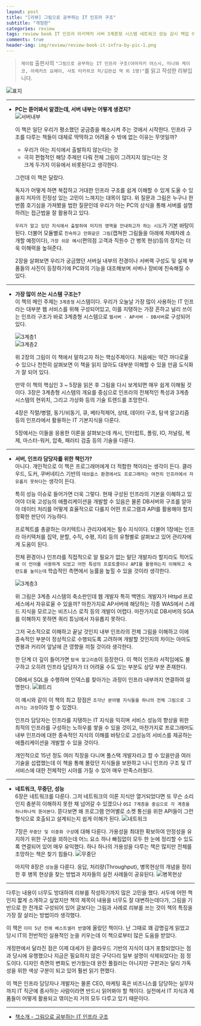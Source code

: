 ```yaml
---  
layout: post  
title: "[리뷰] 그림으로 공부하는 IT 인프라 구조"  
subtitle: "개정판"  
categories: review  
tags: review book IT 인프라 아키텍처 서버 3계층형 시스템 네트워크 성능 감시 백업 이중화 
comments: true  
header-img: img/review/review-book-it-infra-by-pic-1.png
---  
```

  
> `제이펍` 출판사의 `"그림으로 공부하는 IT 인프라 구조(야마자키 야스시, 미나와 케이코, 아제카츠 요헤이, 사토 타카히코 저/김완섭 역 외 1명)"`를 읽고 작성한 리뷰입니다.  

![표지](https://telegeam.github.io/assets/img/review/review-book-it-infra-by-pic-1.png)  

---

* __PC는 뜯어봐서 알겠는데, 서버 내부는 어떻게 생겼지?__  
  ![서버내부](https://telegeam.github.io/assets/img/review/review-book-it-infra-by-pic-4.png)  

  이 책은 일단 우리가 평소했던 궁금증을 해소시켜 주는 것에서 시작한다. 인프라 구조를 다루는 책들이 대체로 딱딱하고 어려울 수 밖에 없는 이유는 무엇일까?
  * 우리가 아는 지식에서 출발하지 않는다는 것  
  * 극히 편협적인 해당 주제만 다뤄 전체 그림이 그려지지 않는다는 것  
  크게 두가지 이유에서 비롯된다고 생각한다.

  그런데 이 책은 달랐다.

  독자가 어떻게 하면 복잡하고 거대한 인프라 구조를 쉽게 이해할 수 있게 도울 수 있을지 저자의 진정성 있는 고민이 느껴지는 대목이 많다. 위 질문과 그림은 누구나 한 번쯤 호기심을 가져봤을 법한 질문인데 우리가 아는 PC의 상식을 통해 서버를 설명하려는 접근법을 잘 활용하고 있다. 

  `우리가 알고 있던 지식에서 출발하여 미지의 영역을 안내하고자 하는 시도`가 기본 바탕이 된다. 더불어 모듈별로 `친숙하고 만화같은 그림`(캡쳐한 그림들을 아래에 차례차례 소개할 예정이다), `가장 쉬운 예시`(편의점 고객과 직원수 간 병목 현상)등의 장치는 더욱 이해력을 높혀준다.

  2장을 살펴보면 우리가 궁금했던 서버실 내부의 전경이나 서버랙 구성도 및 실제 부품들의 사진이 등장하기에 PC와의 기능을 대조해보며 서버나 장비에 친숙해질 수 있다.

---

* __가장 많이 쓰는 시스템 구조는?__  
  이 책의 메인 주제는 `3계층형` 시스템이다. 우리가 오늘날 가장 많이 사용하는 IT 인프라는 대부분 웹 서비스를 위해 구성되어있고, 이를 지탱하는 가장 흔하고 널리 쓰이는 인프라 구조가 바로 3계층형 시스템으로 `웹서버 - AP서버 - DB서버`로 구성되어 있다.

  ![3계층1](https://telegeam.github.io/assets/img/review/review-book-it-infra-by-pic-2.png)  
  ![3계층2](https://telegeam.github.io/assets/img/review/review-book-it-infra-by-pic-3.png)  

  위 2장의 그림이 이 책에서 말하고자 하는 핵심주제이다. 처음에는 약간 까다로울 수 있으나 천천히 살펴보면 이 책을 읽지 않아도 대부분 이해할 수 있을 만큼 도식화가 잘 되어 있다. 

  만약 이 책의 핵심인 3 ~ 5장을 읽은 후 그림을 다시 보게되면 매우 쉽게 이해될 것이다. 3장은 3계층형 시스템의 개요를 중심으로 인프라의 전체적인 특성과 3계층 시스템의 현위치, 그리고 가상화 등의 기술 트렌드를 조망한다.

  4장은 직렬/병렬, 동기/비동기, 큐, 베타적제어, 상태, 데이터 구조, 탐색 알고리즘 등의 인프라에서 활용하는 IT 기본지식을 다룬다. 

  5장에서는 이들을 응용한 이론을 살펴보는데 캐시, 인터럽트, 폴링, IO, 저널링, 복제, 마스터-워커, 압축, 패러티 검출 등의 기술을 다룬다.

---

* __서버, 인프라 담당자를 위한 책인가?__   
  아니다. 개인적으로 이 책은 프로그래머에게 더 적합한 책이라는 생각이 든다. 클라우드, 도커, 쿠버네티스 기반의 `데브옵스 환경에서도 프로그래머는 여전히 인프라에서 자유롭지 못하다`는 생각이 든다. 

  특히 성능 이슈로 들어가면 더욱 그렇다. 현재 구성된 인프라의 기본을 이해하고 있어야 더욱 고성능의 애플리케이션을 개발할 수 있음은 물론 DB서버와 구조를 알아야 데이터 처리를 어떻게 효율적으로 다룰지 어떤 프로그램과 API를 활용해야 할지 정확한 판단이 가능하다. 

  프로젝트를 총괄하는 아키텍트나 관리자에게는 필수 지식이다. 더불어 1장에는 인프라 아키텍처를 집약, 분할, 수직, 수평, 지리 등의 유형별로 살펴보고 있어 관리자에게 도움이 된다.

  전체 환경이나 인프라를 직접적으로 알 필요가 없는 말단 개발자라 할지라도 적어도 `왜 이 언어를 사용하게 되었고 어떤 특성의 프로토콜이나 API를 활용하는지 이해하고 숙련도를 높이는데` 학습적인 측면에서 능률을 높힐 수 있을 것이라 생각한다.

  ![3계층3](https://telegeam.github.io/assets/img/review/review-book-it-infra-by-pic-5.png)  

  위 그림은 3계층 시스템의 축소판인데 웹 개발자 특히 백엔드 개발자가 Httpd 프로세스에서 자유로울 수 있을까? 마찬가지로 AP서버에 해당하는 각종 WAS에서 스레드 지식을 모르고는 비즈니스 로직 등의 개발이 어렵다. 마찬가지로 DB서버의 SGA를 이해하지 못하면 쿼리 튜닝에서 자유롭지 못하다.

  그저 국소적으로 이해하고 끝날 것인지 내부 인프라의 전체 그림을 이해하고 이에 종속적인 부분이 정상적으로 수행되도록 고려하며 개발할 것인지의 차이는 아마도 연봉과 커리어 앞날에 큰 영향을 끼칠 것이라 생각한다. 

  한 단계 더 깊이 들어가면 `탐색 알고리즘`이 등장한다. 이 책이 인프라 서적임에도 불구하고 오히려 인프라 담당자가 더 어려울 수도 있는 부분도 상당 부분 존재한다.

  DB에서 SQL을 수행하며 인덱스를 찾아가는 과정이 인프라 내부까지 연결하여 설명한다. 
  ![B트리](https://telegeam.github.io/assets/img/review/review-book-it-infra-by-pic-6.png)  

  이 예시와 같이 이 책의 최고 장점은 `조각난 분야별 지식들을 하나의 전체 그림으로 그려가는 과정`이라 할 수 있겠다. 

  인프라 담당자는 인프라를 지탱하는 IT 지식을 익히며 서비스 성능의 향상을 위한 최적의 인프라를 구성하는 노하우를 쌓을 수 있을 것이고, 마찬가지로 프로그래머도 내부 인프라에 대한 종속적인 지식의 이해를 바탕으로 고성능의 서비스를 제공하는 애플리케이션을 개발할 수 있을 것이다.

  개인적으로 15년 정도 여러 직장을 다니며 풀스택 개발자라고 할 수 있을만큼 여러 기술을 섭렵했는데 이 책을 통해 몰랐던 지식들을 보완하고 나니 인프라 구조 및 IT 서비스에 대한 전체적인 시야를 가질 수 있어 매우 만족스러웠다.

---

* __네트워크, 무중단, 성능__   
  6장은 네트워크를 다룬다. 그저 네트워크의 이론 지식만 열거되었다면 또 무슨 소리인지 충분히 이해하지 못한 채 넘어갈 수 있겠으나 `OSI 7계층을 중심으로 각 계층을 하나하나씩 뜯어본다`. 뜯다보면 왜 프로그램 언어별로 소켓 통신을 위한 API들이 그런 형식으로 호출되고 설계되는지 쉽게 이해가 된다.
  ![네트워크](https://telegeam.github.io/assets/img/review/review-book-it-infra-by-pic-7.png)  

  7장은 `무중단 및 이중화 구성`에 대해 다룬다. 가용성을 최대한 확보하여 안정성을 유지하기 위한 구성을 꾀하는데 어느 요소 하나 빠짐없이 모두 한 눈에 정리할 수 있도록 연결되어 있어 매우 유익했다. 하나 하나의 가용성을 다루는 책은 많지만 전체를 조망하는 책은 찾기 힘들다.
  ![무중단](https://telegeam.github.io/assets/img/review/review-book-it-infra-by-pic-8.png)  

  마지막 8장은 `성능`을 다룬다. 응답, 처리량(Throughput), 병목현상의 개념을 정리한 후 병목 현상을 찾는 방법과 저자들의 실전 사례들이 공유된다.
  ![병목현상](https://telegeam.github.io/assets/img/review/review-book-it-infra-by-pic-9.png)  

---

다루는 내용이 너무도 방대하여 리뷰를 작성하기까지 많은 고민을 했다. 서두에 어떤 책인지 짧게 소개하고 싶었지만 책의 제목이 내용을 너무도 잘 대변하는데다가, 그림을 기반으로 한 전개로 구성되어 있어 글보다는 그림과 사례로 리뷰를 쓰는 것이 책의 특징을 가장 잘 살리는 방법이라 생각했다.

이 책은 `이미 5년 전에 베스트셀러 반열`에 올랐던 책이다. 난 그때로 꽤 감명깊게 읽었고 당시 IT의 전반적인 실용적인 눈을 키우는데 이 책으로부터 많은 도움을 받았다. 

개정판에서 달라진 점은 이제 대세가 된 클라우드 기반의 지식이 대거 포함되었다는 점과 당시에 유행했으나 지금은 필요하지 않은 구닥다리 일부 설명이 삭제되었다는 점 정도이다. 디자인 측면의 변화도 반가웠는데 완전 풀컬러는 아니지만 구판과는 달리 가독성을 위한 색상 구분이 되고 있어 훨씬 읽기 편했다.

이 책은 인프라 담당자나 개발자는 물론 CEO, 마케팅 혹은 비즈니스를 담당하는 실무자까지 IT 직군에 종사하는 사람이라면 반드시 읽어봐야 할 책이다. 실전에서 IT 지식과 제품들이 어떻게 활용되고 엮이는지 거의 모두 다루고 있기 때문이다.

---

* [책소개 - 그림으로 공부하는 IT 인프라 구조](http://www.yes24.com/Product/Goods/95800974)
